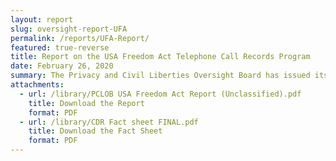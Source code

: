 ```yaml
---
layout: report
slug: oversight-report-UFA
permalink: /reports/UFA-Report/
featured: true-reverse
title: Report on the USA Freedom Act Telephone Call Records Program
date: February 26, 2020
summary: The Privacy and Civil Liberties Oversight Board has issued its oversight report on the government’s operation of the call detail records (CDR) program under the USA Freedom Act.   
attachments:
  - url: /library/PCLOB USA Freedom Act Report (Unclassified).pdf
    title: Download the Report
    format: PDF
  - url: /library/CDR Fact sheet FINAL.pdf
    title: Download the Fact Sheet
    format: PDF
---
```

